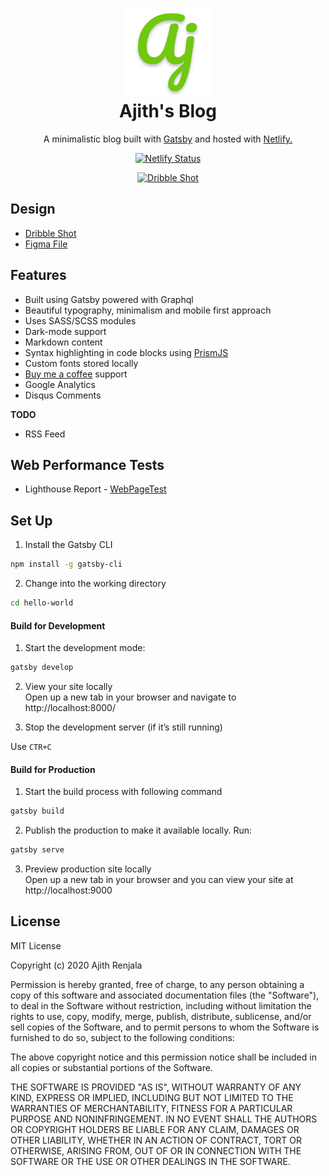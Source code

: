 <h1 align="center">
    <img alt="Ajith's Blog" title="Ajith's Blog" src="https://github.com/ajithrnayak/ajith_blog/blob/master/static/images/logo-icon.png" width="140"> </br>
    Ajith's Blog
</h1>

<p align="center">
  A minimalistic blog built with <a href="https://www.gatsbyjs.org/" target="_blank">Gatsby</a> and hosted with <a href="https://www.netlify.com/" target="_blank">Netlify.</a>
</p>

<p align="center">
  <a href="https://app.netlify.com/sites/ajith-blog/deploys" target="_blank">
    <img src="https://api.netlify.com/api/v1/badges/642e2e03-58b9-4723-b712-b087aaae08ec/deploy-status" alt="Netlify Status" />
  </a>
</p>

<p align="center">
  <a href="https://dribbble.com/shots/11326543-My-Minimalistic-Blog" target="_blank">
    <img src="https://cdn.dribbble.com/users/749345/screenshots/11326543/media/838a95853723b6c32dcc902d98ff662a.png" alt="Dribble Shot" />
  </a>
</p>

## Design
+ [Dribble Shot](https://dribbble.com/shots/11326543-My-Minimalistic-Blog)
+ [Figma File](https://www.figma.com/file/3PXYqQSUKRm9lwQbwxS7Zc/ajith.blog?node-id=0%3A1)

## Features
+ Built using Gatsby powered with Graphql
+ Beautiful typography, minimalism and mobile first approach
+ Uses SASS/SCSS modules
+ Dark-mode support
+ Markdown content
+ Syntax highlighting in code blocks using [PrismJS](http://prismjs.com)
+ Custom fonts stored locally
+ [Buy me a coffee](https://www.buymeacoffee.com) support   
+ Google Analytics
+ Disqus Comments

**TODO**
+ RSS Feed

## Web Performance Tests
+ Lighthouse Report - [WebPageTest](https://www.webpagetest.org/result/200507_VC_7b51fff63bbc88e5ea41a0ce29c41f0c/)

## Set Up

1. Install the Gatsby CLI
```sh
npm install -g gatsby-cli
```
2. Change into the working directory
```sh
cd hello-world
```

#### Build for Development

1. Start the development mode:
```sh
gatsby develop
```
2. View your site locally   
Open up a new tab in your browser and navigate to http://localhost:8000/

3. Stop the development server (if it’s still running)

Use `CTR+C`

####  Build for Production

1. Start the build process with following command
```sh
gatsby build
```
2. Publish the production to make it available locally. Run:
```sh
gatsby serve
```
3. Preview production site locally    
Open up a new tab in your browser and you can view your site at http://localhost:9000

## License
MIT License

Copyright (c) 2020 Ajith Renjala

Permission is hereby granted, free of charge, to any person obtaining a copy
of this software and associated documentation files (the "Software"), to deal
in the Software without restriction, including without limitation the rights
to use, copy, modify, merge, publish, distribute, sublicense, and/or sell
copies of the Software, and to permit persons to whom the Software is
furnished to do so, subject to the following conditions:

The above copyright notice and this permission notice shall be included in all
copies or substantial portions of the Software.

THE SOFTWARE IS PROVIDED "AS IS", WITHOUT WARRANTY OF ANY KIND, EXPRESS OR
IMPLIED, INCLUDING BUT NOT LIMITED TO THE WARRANTIES OF MERCHANTABILITY,
FITNESS FOR A PARTICULAR PURPOSE AND NONINFRINGEMENT. IN NO EVENT SHALL THE
AUTHORS OR COPYRIGHT HOLDERS BE LIABLE FOR ANY CLAIM, DAMAGES OR OTHER
LIABILITY, WHETHER IN AN ACTION OF CONTRACT, TORT OR OTHERWISE, ARISING FROM,
OUT OF OR IN CONNECTION WITH THE SOFTWARE OR THE USE OR OTHER DEALINGS IN THE
SOFTWARE.
